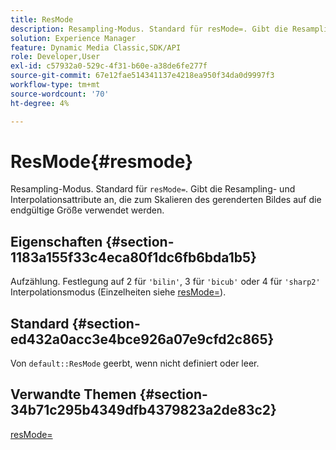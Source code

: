 ```yaml
---
title: ResMode
description: Resampling-Modus. Standard für resMode=. Gibt die Resampling- und Interpolationsattribute an, die zum Skalieren des gerenderten Bildes auf die endgültige Größe verwendet werden.
solution: Experience Manager
feature: Dynamic Media Classic,SDK/API
role: Developer,User
exl-id: c57932a0-529c-4f31-b60e-a38de6fe277f
source-git-commit: 67e12fae514341137e4218ea950f34da0d9997f3
workflow-type: tm+mt
source-wordcount: '70'
ht-degree: 4%

---
```


# ResMode{#resmode}

Resampling-Modus. Standard für `resMode=`. Gibt die Resampling- und Interpolationsattribute an, die zum Skalieren des gerenderten Bildes auf die endgültige Größe verwendet werden.

## Eigenschaften {#section-1183a155f33c4eca80f1dc6fb6bda1b5}

Aufzählung. Festlegung auf 2 für `'bilin'`, 3 für `'bicub'` oder 4 für `'sharp2'` Interpolationsmodus (Einzelheiten siehe [resMode=](/help/aem-is-ir-api/ir-api/http-protocol/image-rendering-api-ref/c-ir-http-protocol-ref/c-ir-http-protocol-command-reference/r-ir-http-resmode.md)).

## Standard {#section-ed432a0acc3e4bce926a07e9cfd2c865}

Von `default::ResMode` geerbt, wenn nicht definiert oder leer.

## Verwandte Themen {#section-34b71c295b4349dfb4379823a2de83c2}

[resMode=](../../../../../ir-api/http-protocol/image-rendering-api-ref/c-ir-http-protocol-ref/c-ir-http-protocol-command-reference/r-ir-http-resmode.md#reference-851a5b636f8948cfb11456c9b7dab0d3)
